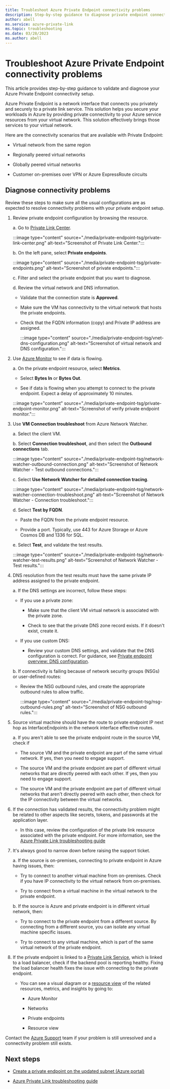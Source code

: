 ```yaml
---
title: Troubleshoot Azure Private Endpoint connectivity problems
description: Step-by-step guidance to diagnose private endpoint connectivity
author: abell
ms.service: azure-private-link
ms.topic: troubleshooting
ms.date: 03/28/2023
ms.author: abell
---
```


# Troubleshoot Azure Private Endpoint connectivity problems

This article provides step-by-step guidance to validate and diagnose your Azure Private Endpoint connectivity setup.

Azure Private Endpoint is a network interface that connects you privately and securely to a private link service. This solution helps you secure your workloads in Azure by providing private connectivity to your Azure service resources from your virtual network. This solution effectively brings those services to your virtual network.

Here are the connectivity scenarios that are available with Private Endpoint:

- Virtual network from the same region

- Regionally peered virtual networks

- Globally peered virtual networks

- Customer on-premises over VPN or Azure ExpressRoute circuits

## Diagnose connectivity problems 

Review these steps to make sure all the usual configurations are as expected to resolve connectivity problems with your private endpoint setup.

1. Review private endpoint configuration by browsing the resource.

    a. Go to [Private Link Center](https://portal.azure.com/#blade/Microsoft_Azure_Network/PrivateLinkCenterBlade/overview).
      
      :::image type="content" source="./media/private-endpoint-tsg/private-link-center.png" alt-text="Screenshot of Private Link Center.":::

    b. On the left pane, select **Private endpoints**.
    
      :::image type="content" source="./media/private-endpoint-tsg/private-endpoints.png" alt-text="Screenshot of private endpoints.":::

    c. Filter and select the private endpoint that you want to diagnose.

    d. Review the virtual network and DNS information.

     - Validate that the connection state is **Approved**.

     - Make sure the VM has connectivity to the virtual network that hosts the private endpoints.

     - Check that the FQDN information (copy) and Private IP address are assigned.
        
       :::image type="content" source="./media/private-endpoint-tsg/vnet-dns-configuration.png" alt-text="Screenshot of virtual network and DNS configuration.":::
    
1. Use [Azure Monitor](/azure/azure-monitor/overview) to see if data is flowing.

    a. On the private endpoint resource, select **Metrics**.

     - Select **Bytes In** or **Bytes Out**. 

     - See if data is flowing when you attempt to connect to the private endpoint. Expect a delay of approximately 10 minutes.
    
      :::image type="content" source="./media/private-endpoint-tsg/private-endpoint-monitor.png" alt-text="Screenshot of verify private endpoint monitor.":::

1.  Use **VM Connection troubleshoot** from Azure Network Watcher.

    a. Select the client VM.

    b. Select **Connection troubleshoot**, and then select the **Outbound connections** tab.
    
      :::image type="content" source="./media/private-endpoint-tsg/network-watcher-outbound-connection.png" alt-text="Screenshot of Network Watcher - Test outbound connections.":::
    
    c. Select **Use Network Watcher for detailed connection tracing**.
    
      :::image type="content" source="./media/private-endpoint-tsg/network-watcher-connection-troubleshoot.png" alt-text="Screenshot of Network Watcher - Connection troubleshoot.":::

    d. Select **Test by FQDN**.

     - Paste the FQDN from the private endpoint resource.

     - Provide a port. Typically, use 443 for Azure Storage or Azure Cosmos DB and 1336 for SQL.

    e. Select **Test**, and validate the test results.

      :::image type="content" source="./media/private-endpoint-tsg/network-watcher-test-results.png" alt-text="Screenshot of Network Watcher - Test results.":::    
        
1. DNS resolution from the test results must have the same private IP address assigned to the private endpoint.

    a. If the DNS settings are incorrect, follow these steps:

     - If you use a private zone: 

       - Make sure that the client VM virtual network is associated with the private zone.

       - Check to see that the private DNS zone record exists. If it doesn't exist, create it.

     - If you use custom DNS:

       - Review your custom DNS settings, and validate that the DNS configuration is correct.
       For guidance, see [Private endpoint overview: DNS configuration](./private-endpoint-overview.md#dns-configuration).

    b. If connectivity is failing because of network security groups (NSGs) or user-defined routes:
     - Review the NSG outbound rules, and create the appropriate outbound rules to allow traffic.

       :::image type="content" source="./media/private-endpoint-tsg/nsg-outbound-rules.png" alt-text="Screenshot of NSG outbound rules.":::

1. Source virtual machine should have the route to private endpoint IP next hop as InterfaceEndpoints in the network interface effective routes. 

    a. If you aren't able to see the private endpoint route in the source VM, check if 

     - The source VM and the private endpoint are part of the same virtual network. If yes, then you need to engage support. 

     - The source VM and the private endpoint are part of different virtual networks that are directly peered with each other. If yes, then you need to engage support.

     - The source VM and the private endpoint are part of different virtual networks that aren't directly peered with each other, then check for the IP connectivity between the virtual networks.

1. If the connection has validated results, the connectivity problem might be related to other aspects like secrets, tokens, and passwords at the application layer.

   - In this case, review the configuration of the private link resource associated with the private endpoint. For more information, see the [Azure Private Link troubleshooting guide](troubleshoot-private-link-connectivity.md)
   
1. It's always good to narrow down before raising the support ticket. 

    a. If the source is on-premises, connecting to private endpoint in Azure having issues, then:

      - Try to connect to another virtual machine from on-premises. Check if you have IP connectivity to the virtual network from on-premises. 

      - Try to connect from a virtual machine in the virtual network to the private endpoint.
      
    b. If the source is Azure and private endpoint is in different virtual network, then:

      - Try to connect to the private endpoint from a different source. By connecting from a different source, you can isolate any virtual machine specific issues. 

      - Try to connect to any virtual machine, which is part of the same virtual network of the private endpoint.  

1. If the private endpoint is linked to a [Private Link Service](./troubleshoot-private-link-connectivity.md), which is linked to a load balancer, check if the backend pool is reporting healthy. Fixing the load balancer health fixes the issue with connecting to the private endpoint.

    - You can see a visual diagram or a [resource view](../network-watcher/network-insights-overview.md#resource-view) of the related resources, metrics, and insights by going to:

        - Azure Monitor

        - Networks

        - Private endpoints

        - Resource view 

Contact the [Azure Support](https://portal.azure.com/#blade/Microsoft_Azure_Support/HelpAndSupportBlade/overview) team if your problem is still unresolved and a connectivity problem still exists.

## Next steps

 * [Create a private endpoint on the updated subnet (Azure portal)](./create-private-endpoint-portal.md)

 * [Azure Private Link troubleshooting guide](troubleshoot-private-link-connectivity.md)
